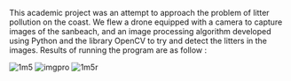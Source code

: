 This academic project was an attempt to approach the problem of litter pollution on the coast. We flew a drone equipped with a camera to capture images of the sanbeach, and an image processing algorithm developed using Python and the library OpenCV to try and detect the litters in the images.
Results of running the program are as follow :

![1m5](https://user-images.githubusercontent.com/41694079/154047119-6abda6e3-0bec-4584-bd36-4feca8a2a32c.JPG)
![imgpro](https://user-images.githubusercontent.com/41694079/154047145-eed55c39-9115-4c05-baa7-aec92441ba1a.png)
![1m5r](https://user-images.githubusercontent.com/41694079/154047157-465ba21a-bebd-4a30-af25-0b3daf60b000.PNG)
